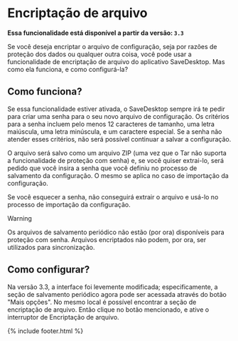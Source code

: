 
# Encriptação de arquivo
**Essa funcionalidade está disponível a partir da versão: `3.3`**

Se você deseja encriptar o arquivo de configuração, seja por razões de proteção dos dados ou qualquer outra coisa, você pode usar a funcionalidade de encriptação de arquivo do aplicativo SaveDesktop. Mas como ela funciona, e como configurá-la?

## Como funciona?
Se essa funcionalidade estiver ativada, o SaveDesktop sempre irá te pedir para criar uma senha para o seu novo arquivo de configuração. Os critérios para a senha incluem pelo menos 12 caracteres de tamanho, uma letra maiúscula, uma letra minúscula, e um caractere especial. Se a senha não atender esses critérios, não será possível continuar a salvar a configuração.

O arquivo será salvo como um arquivo ZIP (uma vez que o Tar não suporta a funcionalidade de proteção com senha) e, se você quiser extrai-lo, será pedido que você insira a senha que você definiu no processo de salvamento da configuração. O mesmo se aplica no caso de importação da configuração.

Se você esquecer a senha, não conseguirá extrair o arquivo e usá-lo no processo de importação da configuração.

> [!WARNING]  
> Os arquivos de salvamento periódico não estão (por ora) disponíveis para proteção com senha. Arquivos encriptados não podem, por ora, ser utilizados para sincronização.

## Como configurar?
Na versão 3.3, a interface foi levemente modificada; especificamente, a seção de salvamento periódico agora pode ser acessada através do botão "Mais opções". No mesmo local é possível encontrar a seção de encriptação de arquivo. Então clique no botão mencionado, e ative o interruptor de Encriptação de arquivo.



{% include footer.html %}
